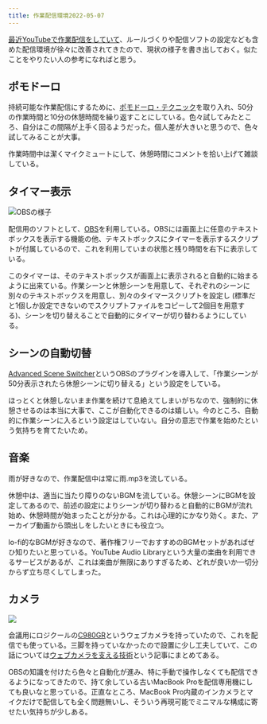 ```yaml
---
title: 作業配信環境2022-05-07
---
```

[最近YouTubeで作業配信をしていて](https://www.youtube.com/channel/UC5s-KpSDGzxWPWNv94PnJHw)、ルールづくりや配信ソフトの設定なども含めた配信環境が徐々に改善されてきたので、現状の様子を書き出しておく。似たことをやりたい人の参考になればと思う。

ポモドーロ
-----

持続可能な作業配信にするために、[ポモドーロ・テクニック](https://ja.wikipedia.org/wiki/%E3%83%9D%E3%83%A2%E3%83%89%E3%83%BC%E3%83%AD%E3%83%BB%E3%83%86%E3%82%AF%E3%83%8B%E3%83%83%E3%82%AF)を取り入れ、50分の作業時間と10分の休憩時間を繰り返すことにしている。色々試してみたところ、自分はこの間隔が上手く回るようだった。個人差が大きいと思うので、色々試してみることが大事。

作業時間中は潔くマイクミュートにして、休憩時間にコメントを拾い上げて雑談している。

タイマー表示
------

![](https://lh3.googleusercontent.com/docs/ADP-6oEd118IZsHpKHd3fP3DMXfCdN5xD8qA6PNRqCyipnmfrXF44J157qwVpFt7cmZ3385y8p6oQPpjZMi-ZZ-dfxAu6t4RnBfmpSUkwCMIHLLqpUxrSQqLrLQlUvIfQs8ybdVfQ580x4jMz9VYBa7CCSXfPycLyjHHGNAZXZYFKuZUiheotU3GE8AFM2lpYoZ7JpNrkWkRdyGqG6At8q4XhW8r7qnaaVQmWaWD_6wE6Y7t4TqOxmBEnv6prD2rZIq4ZncUjF3DLmSn8JFGnh8jCVq2JpZZU9xlGWEh_vIenNFmECDV-b2KvZxP65KbWEHrMmWN-ZxYJVEHMmkvb7xvArlcU9zIQdm0hUmm0Ih3fiJLrJH_9txQzXp1S_doyiq3wUgYQV2KUsJwiVzJ5XKqg7kd4Hg9ze5l0mQ4RGsSGhZnTRQvvH5S9saFLVFoSpCtoYKbPW_nXkcPgKCvqn4v6POpYm1tN569Ush4p4GeIQm42CU_ZhSapdayZhjAK7EiObbFgXtTIUumdPIJRrhnWoCLTpYE4XBvwqqNSimut7DgmBOgP8K-Mge8glS_ZqP1hz9x4P2MiPRTdSmZ8fvl0LdMfTqq62dbXSo2z1XQ4L2OpSAOBKvb9umbt3BIWXgEdWCKbkYxNDIAZH8yCpmVjqtRtI8k4TBjbMsOzRt3swzRNQ-poefccU5zdOxmBRMvwVHclO5Mf_nrab97TkyJGfWjcs4E5CqT_GdbAqjlPljXUQjnToHdVY3hK7IDASUKYjc7Zf7lUO7JPeewQlR9uVHPwUA1r6QadN7ec3Se95GCmJJPigs3GG-v6HeN9vwjTn-RPJHKXWwgicP8HH0R-YjapPrSqzQu1spDNhIQ8PdrojbO4F9TMRjbO-VSaBJST2MXeN1wycYVaB6sCna4JTioqH8AktV6kc1WVDeS4PRaqvxgAQ44S5oI0PmKXuCJQ4dAgYhYoBN9VUcT38t0sfqobx78mdOgd260FscgOj9kc9nb9--K25o0Ddk6DbAZYe-Ng6NWY2Xxc36-sA76x7GJUVGere_O3AKjhH_zTnbWOIPVHDsw4_n47JMqlIlSuCTeoKBYzfiMp5ul9OGyjFSxHe1b-evWcQXnNPxYjLKovXv1gBzgoSTPI4BglI466FVe2P3HPyySndbJ6JiZM8kC6FffuAc6UEWcLIQprPmlJsJkyg1vdMO0TfGfL3IIKjQZPvVJQmAM6Rb8ZALjY_h8Rcch2SUQy1EId999g6LU0Oxd "OBSの様子")

配信用のソフトとして、[OBS](https://obsproject.com/)を利用している。OBSには画面上に任意のテキストボックスを表示する機能の他、テキストボックスにタイマーを表示するスクリプトが付属しているので、これを利用していまの状態と残り時間を右下に表示している。

このタイマーは、そのテキストボックスが画面上に表示されると自動的に始まるように出来ている。作業シーンと休憩シーンを用意して、それぞれのシーンに別々のテキストボックスを用意し、別々のタイマースクリプトを設定し (標準だと1個しか設定できないのでスクリプトファイルをコピーして2個目を用意する)、シーンを切り替えることで自動的にタイマーが切り替わるようにしている。

シーンの自動切替
--------

[Advanced Scene Switcher](https://obsproject.com/forum/resources/advanced-scene-switcher.395/)というOBSのプラグインを導入して、「作業シーンが50分表示されたら休憩シーンに切り替える」という設定をしている。

ほっとくと休憩しないまま作業を続けて息絶えてしまいがちなので、強制的に休憩させるのは本当に大事で、ここが自動化できるのは嬉しい。今のところ、自動的に作業シーンに入るという設定はしていない。自分の意志で作業を始めたという気持ちを育てたいため。

音楽
--

雨が好きなので、作業配信中は常に雨.mp3を流している。

休憩中は、適当に当たり障りのないBGMを流している。休憩シーンにBGMを設定してあるので、前述の設定によりシーンが切り替わると自動的にBGMが流れ始め、休憩時間が始まったことが分かる。これは心理的にかなり効く。また、アーカイブ動画から頭出しをしたいときにも役立つ。

lo-fi的なBGMが好きなので、著作権フリーでおすすめのBGMセットがあればぜひ知りたいと思っている。YouTube Audio Libraryという大量の楽曲を利用できるサービスがあるが、これは楽曲が無限にありすぎるため、どれが良いか一切分からず立ち尽くしてしまった。

カメラ
---

![](https://lh3.googleusercontent.com/docs/ADP-6oH26izsVUffuQY7aA9PO_TbDOt3POCwUhKq5QMhlXTkxwtSaj9P_19bOLmWfftg_T7K7YpO9acAD5EgXgV_BmcoActJDUUMIaGtS7B8rnY9Ky5ZKzDevpfb1gq7DuHErZUUfN1ThyLbC9cPLFOMoDTKrW59t2GD74S_NRa2G5YDBik2zKt_NDgaf8H6j4Qn-usuWc6ck2JfgrAdSC18HiLY2WjeDOZDJn4Xtp3O0HjUNZss-Uej1FbFRKtz61nEjGysjtr7OfBgaxo1_wCqk1nTUXpivBs5VqDfv_9amz3v1quxbC8YOLCDmZK_EXd8cwybfvyyzN5NUCkpKPJCeoHvxxGJiAWUzjbMisLVfmHx0YhKtu2B5gSZ0s0Dhn9pKqlkgRInMU8tfBplGl2H3O_L0UhKgTgFlVcSdNrEXXXBiFejX3YIhB2EDlQXWc9rlWBNmYRscplx89na4NK7qRQVFioxXL99lf6oUPzZEPmX0Gkk8rAsjLWmWhoF30F8f3Fb4s-iPxu-WpT_bammESpPMnZfVAPYwhzdg28pdIbi4oB6vJGmgkR6QCjkoEAMGx_dN4_0CYbWB4asC78ByOFYvf0KFk7G21t3IcxscpOirczVBbbzGJ70ScpadnUYN_kzRlFf2oq3o045WamgI5_Rul6T0vxYSfWESryb9ncTGMDthDlEZFqqzWOWMOteS_a_9GoWqmoTjUxxwdZ2-FHdFUr3Y-Rhw_wxmyVN0VN2u5c1MexL-jJhA3EPsnbLVJ21yhOBFW9N5OuMLb9iXBGDSV02QiXH7z0OqM0z19rNQIdCKWRk9JgwrydFr7x5xFldh5omF4QEpYcRjqX-kf5gTmLE2HHlKqZ6Vaxtlk9Q1IbQwqk-kA7sZGdWX2Hg9AG-DDA1xmBw_QxFqoZ_IGPSaP23ySVK3FEZttCzqNyvAAgxL2JF576WUVJG9c-ffANoSY1_Z6EaB7cr-CF6KztOQbG9-2AxujRkVUd3xm-ZqXO3wFZwMmdIgY8R186lgCBqaKF7nfO0q_0UerdpGxqIXRx3xG4JxB5rLiUqWQBiZvmyQVPikMybDfAk25_vwJRzEr7sTlKUBxCftLjX3ZTquF9mRozhfZzMogAxNfhYIvoCNQgvCzJJ0u28ct_wly452R60bSsd3Nq-u15FaNHpLLc2JGdv6O9fztlbANIDtgx-Va7I13ZO1Uj7QCzyY1VU0ZmooSLAy-JTCnCbMELwluYpSPwNw3nOR4U5afZDKMnr)

会議用にロジクールの[C980GR](https://www.amazon.co.jp/dp/B086R71LGW)というウェブカメラを持っていたので、これを配信でも使っている。三脚を持っていなかったので設置に少し工夫していて、この話については[ウェブカメラを支える技術](https://r7kamura.com/articles/2022-05-04-super-crab-clamp)という記事にまとめてある。

OBSの知識を付けたら色々と自動化が進み、特に手動で操作しなくても配信できるようになってきたので、持て余している古いMacBook Proを配信専用機にしても良いなと思っている。正直なところ、MacBook Pro内蔵のインカメラとマイクだけで配信しても全く問題無いし、そういう再現可能でミニマルな構成に寄せたい気持ちが少しある。
